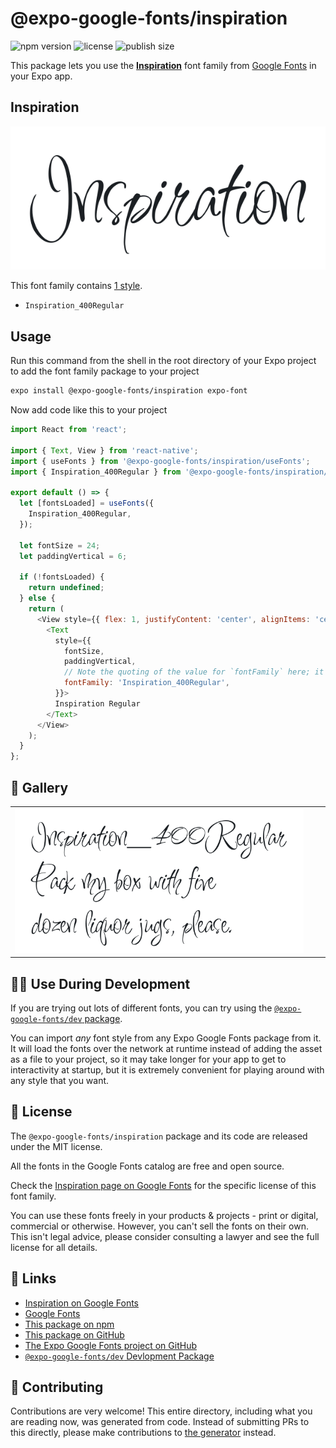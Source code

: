 # @expo-google-fonts/inspiration

![npm version](https://flat.badgen.net/npm/v/@expo-google-fonts/inspiration)
![license](https://flat.badgen.net/github/license/expo/google-fonts)
![publish size](https://flat.badgen.net/packagephobia/install/@expo-google-fonts/inspiration)

This package lets you use the [**Inspiration**](https://fonts.google.com/specimen/Inspiration) font family from [Google Fonts](https://fonts.google.com/) in your Expo app.

## Inspiration

![Inspiration](./font-family.png)

This font family contains [1 style](#-gallery).

- `Inspiration_400Regular`

## Usage

Run this command from the shell in the root directory of your Expo project to add the font family package to your project
```sh
expo install @expo-google-fonts/inspiration expo-font
```

Now add code like this to your project
```js
import React from 'react';

import { Text, View } from 'react-native';
import { useFonts } from '@expo-google-fonts/inspiration/useFonts';
import { Inspiration_400Regular } from '@expo-google-fonts/inspiration/400Regular';

export default () => {
  let [fontsLoaded] = useFonts({
    Inspiration_400Regular,
  });

  let fontSize = 24;
  let paddingVertical = 6;

  if (!fontsLoaded) {
    return undefined;
  } else {
    return (
      <View style={{ flex: 1, justifyContent: 'center', alignItems: 'center' }}>
        <Text
          style={{
            fontSize,
            paddingVertical,
            // Note the quoting of the value for `fontFamily` here; it expects a string!
            fontFamily: 'Inspiration_400Regular',
          }}>
          Inspiration Regular
        </Text>
      </View>
    );
  }
};

```

## 🔡 Gallery


||||
|-|-|-|
|![Inspiration_400Regular](.//400Regular/Inspiration_400Regular.ttf.png)||||


## 👩‍💻 Use During Development

If you are trying out lots of different fonts, you can try using the [`@expo-google-fonts/dev` package](https://github.com/expo/google-fonts/tree/master/font-packages/dev#readme).

You can import *any* font style from any Expo Google Fonts package from it. It will load the fonts
over the network at runtime instead of adding the asset as a file to your project, so it may take longer
for your app to get to interactivity at startup, but it is extremely convenient
for playing around with any style that you want.

## 📖 License

The `@expo-google-fonts/inspiration` package and its code are released under the MIT license.

All the fonts in the Google Fonts catalog are free and open source.

Check the [Inspiration page on Google Fonts](https://fonts.google.com/specimen/Inspiration) for the specific license of this font family.

You can use these fonts freely in your products & projects - print or digital, commercial or otherwise. However, you can't sell the fonts on their own. This isn't legal advice, please consider consulting a lawyer and see the full license for all details.

## 🔗 Links

- [Inspiration on Google Fonts](https://fonts.google.com/specimen/Inspiration)
- [Google Fonts](https://fonts.google.com/)
- [This package on npm](https://www.npmjs.com/package/@expo-google-fonts/inspiration)
- [This package on GitHub](https://github.com/expo/google-fonts/tree/master/font-packages/inspiration)
- [The Expo Google Fonts project on GitHub](https://github.com/expo/google-fonts)
- [`@expo-google-fonts/dev` Devlopment Package](https://github.com/expo/google-fonts/tree/master/font-packages/dev)

## 🤝 Contributing

Contributions are very welcome! This entire directory, including what you are reading now, was generated from code. Instead of submitting PRs to this directly, please make contributions to [the generator](https://github.com/expo/google-fonts/tree/master/packages/generator) instead.
